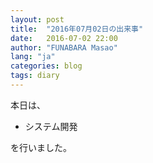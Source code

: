 ```yaml
---
layout: post
title:  "2016年07月02日の出来事"
date:   2016-07-02 22:00
author: "FUNABARA Masao"
lang: "ja"
categories: blog
tags: diary
---
```


本日は、

* システム開発

を行いました。
